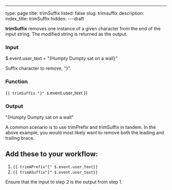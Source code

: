 ---
type: page
title: trimSuffix
listed: false
slug: trimsuffix
description: 
index_title: trimSuffix
hidden: 
---draft

**trimSuffix** removes one instance of a given character from the end of the input string. The modified string is returned as the output.

### Input

$.event.user_text = "{Humpty Dumpty sat on a wall}"

Suffix character to remove, "}".

### Function

`{{ trimSuffix "}" $`.event.user_text }}

### Output

"{Humpty Dumpty sat on a wall"

A common scenario is to use trimPrefix and trimSuffix in tandem. In the above example, you would most likely want to remove both the leading and trailing brace.

## Add these to your workflow:

1. `{{ trimAPrefix"{" $.event.user_text}}`
2. `{{ trimASuffix"}" $.event.user_text}}`

Ensure that the input to step 2 is the output from step 1.

